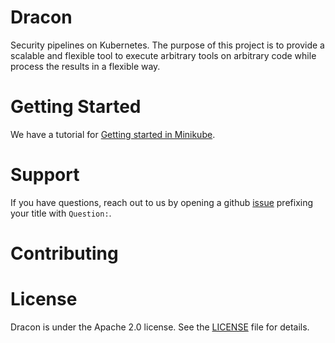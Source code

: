 # Dracon

Security pipelines on Kubernetes. The purpose of this project is to provide a
scalable and flexible tool to execute arbitrary tools on arbitrary code while
process the results in a flexible way.

# Getting Started

We have a tutorial for [Getting started in Minikube](docs/getting-started/minikube.md).

# Support

If you have questions, reach out to us by opening a github [issue](https://github.com/thought-machine/dracon/issues/new?title=Question:%20&labels=question)
prefixing your title with `Question:`.

# Contributing

# License

Dracon is under the Apache 2.0 license. See the [LICENSE](LICENSE) file for details.
